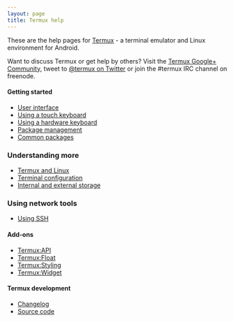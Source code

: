 ```yaml
---
layout: page
title: Termux help
---
```


These are the help pages for [Termux](https://termux.com) - a terminal emulator and Linux environment for Android.

Want to discuss Termux or get help by others? Visit the [Termux Google+ Community](https://plus.google.com/communities/101692629528551299417), tweet to [@termux on Twitter](https://twitter.com/termux) or join the #termux IRC channel on freenode.

#### Getting started
- [User interface](user-interface.html)
- [Using a touch keyboard](touch-keyboard.html)
- [Using a hardware keyboard](hardware-keyboard.html)
- [Package management](package-management.html)
- [Common packages](common-packages.html)

### Understanding more
- [Termux and Linux](linux.html)
- [Terminal configuration](configuration.html)
- [Internal and external storage](storage.html)

### Using network tools
- [Using SSH](ssh.html)

#### Add-ons
- [Termux:API](add-on-api.html)
- [Termux:Float](add-on-float.html)
- [Termux:Styling](add-on-styling.html)
- [Termux:Widget](add-on-widget.html)

#### Termux development
- [Changelog](changelog.html)
- [Source code](source-code.html)

